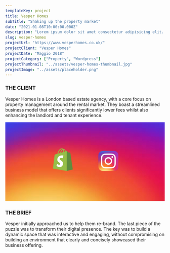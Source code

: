 ```yaml
---
templateKey: project
title: Vesper Homes
subTitle: "Shaking up the property market"
date: "2021-01-08T10:00:00.000Z"
description: "Lorem ipsum dolor sit amet consectetur adipisicing elit. Recusandae porro magnam minima dignissimos quidem quam."
slug: vesper-homes
projectUrl: "https://www.vesperhomes.co.uk/"
projectClient: "Vesper Homes"
projectDate: "Maggio 2018"
projectCategory: ["Property", "Wordpress"]
projectThumbnail: "../assets/vesper-homes-thumbnail.jpg"
projectImage: "../assets/placeholder.png"
---
```

### THE CLIENT

Vesper Homes is a London based estate agency, with a core focus on property management around the rental market. They boast a streamlined business model that offers clients significantly lower fees whilst also enhancing the landlord and tenant experience.

![Image of Yaktocat](../assets/insta-shopify.jpg)

### THE BRIEF

Vesper initially approached us to help them re-brand. The last piece of the puzzle was to transform their digital presence. The key was to build a dynamic space that was interactive and engaging, without compromising on building an environment that clearly and concisely showcased their business offering.